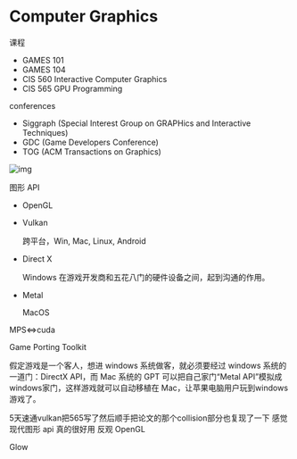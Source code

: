 # Computer Graphics

课程

- GAMES 101
- GAMES 104
- CIS 560 Interactive Computer Graphics
- CIS 565 GPU Programming

conferences

- Siggraph (Special Interest Group on GRAPHics and Interactive Techniques)
- GDC (Game Developers Conference)
- TOG (ACM Transactions on Graphics)

![img](https://imagepphcloud.thepaper.cn/pph/image/257/370/329.jpg)

图形 API

- OpenGL

- Vulkan

  跨平台，Win, Mac, Linux, Android

- Direct X

  Windows 在游戏开发商和五花八门的硬件设备之间，起到沟通的作用。

- Metal

  MacOS

MPS<=>cuda

Game Porting Toolkit

假定游戏是一个客人，想进 windows 系统做客，就必须要经过 windows 系统的一道门：DirectX API，而 Mac 系统的 GPT 可以把自己家门“Metal API”模拟成windows家门，这样游戏就可以自动移植在 Mac，让苹果电脑用户玩到windows游戏了。

5天速通vulkan把565写了然后顺手把论文的那个collision部分也复现了一下
感觉现代图形 api 真的很好用 反观 OpenGL

Glow
